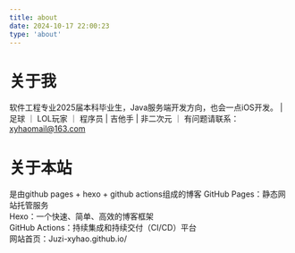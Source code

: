 ```yaml
---
title: about
date: 2024-10-17 22:00:23
type: 'about'
---
```


# 关于我
软件工程专业2025届本科毕业生，Java服务端开发方向，也会一点iOS开发。
| 足球 ｜ LOL玩家 ｜ 程序员 | 吉他手 | 非二次元 ｜ 
有问题请联系：xyhaomail@163.com



# 关于本站
是由github pages + hexo + github actions组成的博客
GitHub Pages：静态网站托管服务  
Hexo：一个快速、简单、高效的博客框架  
GitHub Actions：持续集成和持续交付（CI/CD）平台  
网站首页：Juzi-xyhao.github.io/
